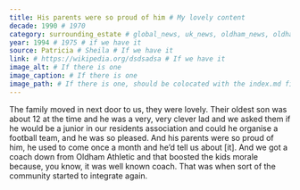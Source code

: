 ```yaml
---
title: His parents were so proud of him # My lovely content
decade: 1990 # 1970
category: surrounding_estate # global_news, uk_news, oldham_news, oldham_history, towers, surrounding_estate # Always exactly one category
year: 1994 # 1975 # if we have it
source: Patricia # Sheila # If we have it
link: # https://wikipedia.org/dsdsadsa # If we have it
image_alt: # If there is one
image_caption: # If there is one
image_path: # If there is one, should be colocated with the index.md file in the folder
---
```


The family moved in next door to us, they were lovely. Their oldest son was about 12 at the time and he was a very, very clever lad and we asked them if he would be a junior in our residents association and could he organise a football team, and he was so pleased. And his parents were so proud of him, he used to come once a month and he’d tell us about [it]. And we got a coach down from Oldham Athletic and that boosted the kids morale because, you know, it was well known coach. That was when sort of the community started to integrate again.
